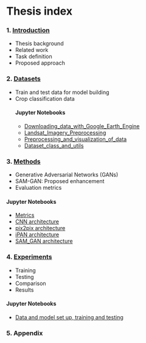 # Thesis index

### 1. [Introduction](1.Introduction)
* Thesis background
* Related work
* Task definition
* Proposed approach


### 2. [Datasets](2.Datasets)
* Train and test data for model building
* Crop classification data
    #### Jupyter Notebooks
    * [Downloading_data_with_Google_Earth_Engine](2.Datasets/Downloading_data_with_Google_Earth_Engine.ipynb)
    * [Landsat_Imagery_Preprocessing](2.Datasets/Landsat_Imagery_Preprocessing.ipynb)
    * [Preprocessing_and_visualization_of_data](2.Datasets/Preprocessing_and_visualization_of_data.ipynb)
    * [Dataset_class_and_utils](2.Datasets/Dataset_class_and_utils.ipynb)


### 3. [Methods](3.Methods)
* Generative Adversarial Networks (GANs)
* SAM-GAN: Proposed enhancement
* Evaluation metrics
#### Jupyter Notebooks
* [Metrics](3.Methods/Metrics.ipynb)
* [CNN architecture](3.Methods/CNN_architecture.ipynb)
* [pix2pix architecture](3.Methods/pix2pix_architecture.ipynb)
* [iPAN architecture](3.Methods/iPAN_architecture.ipynb)
* [SAM_GAN architecture](3.Methods/SAM_GAN_architecture.ipynb)


### 4. [Experiments](4.Experiments)
* Training
* Testing
* Comparison
* Results
#### Jupyter Notebooks
* [Data and model set up, training and testing](4.Experiments/SetUp_Training_Test.ipynb)

### 5. Appendix
